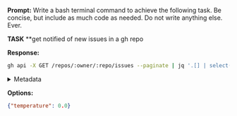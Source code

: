 **Prompt:**
Write a bash terminal command to achieve the following task.
Be concise, but include as much code as needed. Do not write anything else. Ever.

**TASK**
**get notified of new issues in a gh repo


**Response:**
```bash
gh api -X GET /repos/:owner/:repo/issues --paginate | jq '.[] | select(.created_at > "2023-04-01T00:00:00Z")' | xargs -I {} notify-send "New Issue" "{}"
```

<details><summary>Metadata</summary>

- Duration: 4143 ms
- Datetime: 2024-01-02T10:48:18.388778
- Model: gpt-4-1106-preview

</details>

**Options:**
```json
{"temperature": 0.0}
```

